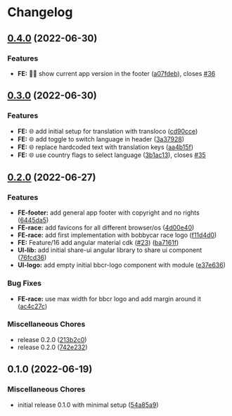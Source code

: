 # Changelog

## [0.4.0](https://github.com/Mischa1610/arduino-bobbycar-race-bammental/compare/v0.3.0...v0.4.0) (2022-06-30)


### Features

* **FE:** :technologist: show current app version in the footer ([a07fdeb](https://github.com/Mischa1610/arduino-bobbycar-race-bammental/commit/a07fdeba24c781fc98d74b63e82bc3cc91f84c33)), closes [#36](https://github.com/Mischa1610/arduino-bobbycar-race-bammental/issues/36)

## [0.3.0](https://github.com/Mischa1610/arduino-bobbycar-race-bammental/compare/v0.2.0...v0.3.0) (2022-06-30)


### Features

* **FE:** :globe_with_meridians: add initial setup for translation with transloco ([cd90cce](https://github.com/Mischa1610/arduino-bobbycar-race-bammental/commit/cd90cced710e86355981ccaa938cd4e3ca7abcba))
* **FE:** :globe_with_meridians: add toggle to switch language in header ([3a37928](https://github.com/Mischa1610/arduino-bobbycar-race-bammental/commit/3a37928ab085939b39dfc6660a6b756da55cc028))
* **FE:** :globe_with_meridians: replace hardcoded text with translation keys ([aa4b15f](https://github.com/Mischa1610/arduino-bobbycar-race-bammental/commit/aa4b15fec17a7f5fc170645f772e857b85dab8ff))
* **FE:** :globe_with_meridians: use country flags to select language ([3b1ac13](https://github.com/Mischa1610/arduino-bobbycar-race-bammental/commit/3b1ac130e85a78649c8ad978e636520c2280fc94)), closes [#35](https://github.com/Mischa1610/arduino-bobbycar-race-bammental/issues/35)

## [0.2.0](https://github.com/Mischa1610/arduino-bobbycar-race-bammental/compare/v0.1.0...v0.2.0) (2022-06-27)

### Features

- **FE-footer:** add general app footer with copyright and no rights ([6445da5](https://github.com/Mischa1610/arduino-bobbycar-race-bammental/commit/6445da55dfcd25cc2eb83637e3a2a76a46d9785e))
- **FE-race:** add favicons for all different browser/os ([4d00e40](https://github.com/Mischa1610/arduino-bobbycar-race-bammental/commit/4d00e40428b9c19b5e06374abc8afebd7e440a92))
- **FE-race:** add first implementation with bobbycar race logo ([f11d4d0](https://github.com/Mischa1610/arduino-bobbycar-race-bammental/commit/f11d4d0bf0fd7052e8195dd9e26687dd3b602215))
- **FE:** Feature/16 add angular material cdk ([#23](https://github.com/Mischa1610/arduino-bobbycar-race-bammental/issues/23)) ([ba7161f](https://github.com/Mischa1610/arduino-bobbycar-race-bammental/commit/ba7161fe90897a9471ec1fdb96dd9fc34d614a8d))
- **UI-lib:** add initial share-ui angular library to share ui component ([76fcd36](https://github.com/Mischa1610/arduino-bobbycar-race-bammental/commit/76fcd362b82392d87753875bcc53fe390c955307))
- **UI-logo:** add empty initial bbcr-logo component with module ([e37e636](https://github.com/Mischa1610/arduino-bobbycar-race-bammental/commit/e37e636dcdabaed2707b416d61a6aa255cab5dc1))

### Bug Fixes

- **FE-race:** use max width for bbcr logo and add margin around it ([ac4c27c](https://github.com/Mischa1610/arduino-bobbycar-race-bammental/commit/ac4c27cd0ac9ad6bea2f7f68063204df4f9c7462))

### Miscellaneous Chores

- release 0.2.0 ([213b2c0](https://github.com/Mischa1610/arduino-bobbycar-race-bammental/commit/213b2c04775ca77bd2ab2fa35fbf675267935607))
- release 0.2.0 ([742e232](https://github.com/Mischa1610/arduino-bobbycar-race-bammental/commit/742e23281119cbfba6c99cdd594f74c2722404b7))

## 0.1.0 (2022-06-19)

### Miscellaneous Chores

- initial release 0.1.0 with minimal setup ([54a85a9](https://github.com/Mischa1610/arduino-bobbycar-race-bammental/commit/54a85a9ee80e5dc05f60a92f6557c61131a7a484))
